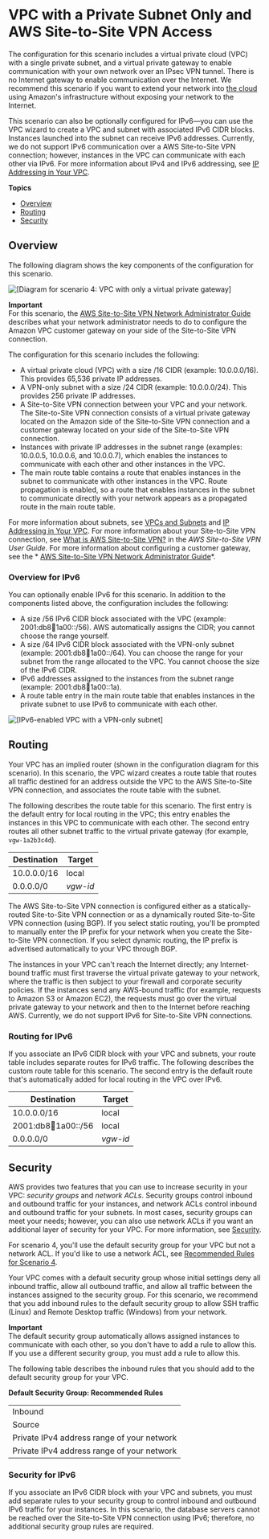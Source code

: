 # VPC with a Private Subnet Only and AWS Site\-to\-Site VPN Access<a name="VPC_Scenario4"></a>

The configuration for this scenario includes a virtual private cloud \(VPC\) with a single private subnet, and a virtual private gateway to enable communication with your own network over an IPsec VPN tunnel\. There is no Internet gateway to enable communication over the Internet\. We recommend this scenario if you want to extend your network into [the cloud](https://aws.amazon.com/what-is-cloud-computing/) using Amazon's infrastructure without exposing your network to the Internet\.

This scenario can also be optionally configured for IPv6—you can use the VPC wizard to create a VPC and subnet with associated IPv6 CIDR blocks\. Instances launched into the subnet can receive IPv6 addresses\. Currently, we do not support IPv6 communication over a AWS Site\-to\-Site VPN connection; however, instances in the VPC can communicate with each other via IPv6\. For more information about IPv4 and IPv6 addressing, see [IP Addressing in Your VPC](vpc-ip-addressing.md)\.

**Topics**
+ [Overview](#Configuration-4)
+ [Routing](#VPC_Scenario4_Routing)
+ [Security](#VPC_Scenario4_Security)

## Overview<a name="Configuration-4"></a>

The following diagram shows the key components of the configuration for this scenario\.

![\[Diagram for scenario 4: VPC with only a virtual private gateway\]](http://docs.aws.amazon.com/vpc/latest/userguide/images/Case4_Diagram.png)

**Important**  
For this scenario, the [AWS Site\-to\-Site VPN Network Administrator Guide](https://docs.aws.amazon.com/vpc/latest/adminguide/) describes what your network administrator needs to do to configure the Amazon VPC customer gateway on your side of the Site\-to\-Site VPN connection\.

The configuration for this scenario includes the following:
+ A virtual private cloud \(VPC\) with a size /16 CIDR \(example: 10\.0\.0\.0/16\)\. This provides 65,536 private IP addresses\.
+ A VPN\-only subnet with a size /24 CIDR \(example: 10\.0\.0\.0/24\)\. This provides 256 private IP addresses\.
+ A Site\-to\-Site VPN connection between your VPC and your network\. The Site\-to\-Site VPN connection consists of a virtual private gateway located on the Amazon side of the Site\-to\-Site VPN connection and a customer gateway located on your side of the Site\-to\-Site VPN connection\.
+ Instances with private IP addresses in the subnet range \(examples: 10\.0\.0\.5, 10\.0\.0\.6, and 10\.0\.0\.7\), which enables the instances to communicate with each other and other instances in the VPC\.
+ The main route table contains a route that enables instances in the subnet to communicate with other instances in the VPC\. Route propagation is enabled, so a route that enables instances in the subnet to communicate directly with your network appears as a propagated route in the main route table\.

For more information about subnets, see [VPCs and Subnets](VPC_Subnets.md) and [IP Addressing in Your VPC](vpc-ip-addressing.md)\. For more information about your Site\-to\-Site VPN connection, see [What is AWS Site\-to\-Site VPN?](https://docs.aws.amazon.com/vpn/latest/s2svpn/VPC_VPN.html) in the *AWS Site\-to\-Site VPN User Guide*\. For more information about configuring a customer gateway, see the * [AWS Site\-to\-Site VPN Network Administrator Guide](https://docs.aws.amazon.com/vpc/latest/adminguide/)*\.

### Overview for IPv6<a name="vpc-scenario-4-overview-ipv6"></a>

You can optionally enable IPv6 for this scenario\. In addition to the components listed above, the configuration includes the following:
+ A size /56 IPv6 CIDR block associated with the VPC \(example: 2001:db8:1234:1a00::/56\)\. AWS automatically assigns the CIDR; you cannot choose the range yourself\.
+ A size /64 IPv6 CIDR block associated with the VPN\-only subnet \(example: 2001:db8:1234:1a00::/64\)\. You can choose the range for your subnet from the range allocated to the VPC\. You cannot choose the size of the IPv6 CIDR\.
+ IPv6 addresses assigned to the instances from the subnet range \(example: 2001:db8:1234:1a00::1a\)\.
+ A route table entry in the main route table that enables instances in the private subnet to use IPv6 to communicate with each other\.

![\[IPv6-enabled VPC with a VPN-only subnet\]](http://docs.aws.amazon.com/vpc/latest/userguide/images/scenario-4-ipv6-diagram.png)

## Routing<a name="VPC_Scenario4_Routing"></a>

Your VPC has an implied router \(shown in the configuration diagram for this scenario\)\. In this scenario, the VPC wizard creates a route table that routes all traffic destined for an address outside the VPC to the AWS Site\-to\-Site VPN connection, and associates the route table with the subnet\. 

The following describes the route table for this scenario\. The first entry is the default entry for local routing in the VPC; this entry enables the instances in this VPC to communicate with each other\. The second entry routes all other subnet traffic to the virtual private gateway \(for example, `vgw-1a2b3c4d`\)\.


| Destination | Target | 
| --- | --- | 
|  10\.0\.0\.0/16  |  local  | 
|  0\.0\.0\.0/0  |  *vgw\-id*  | 

The AWS Site\-to\-Site VPN connection is configured either as a statically\-routed Site\-to\-Site VPN connection or as a dynamically routed Site\-to\-Site VPN connection \(using BGP\)\. If you select static routing, you'll be prompted to manually enter the IP prefix for your network when you create the Site\-to\-Site VPN connection\. If you select dynamic routing, the IP prefix is advertised automatically to your VPC through BGP\.

The instances in your VPC can't reach the Internet directly; any Internet\-bound traffic must first traverse the virtual private gateway to your network, where the traffic is then subject to your firewall and corporate security policies\. If the instances send any AWS\-bound traffic \(for example, requests to Amazon S3 or Amazon EC2\), the requests must go over the virtual private gateway to your network and then to the Internet before reaching AWS\. Currently, we do not support IPv6 for Site\-to\-Site VPN connections\.

### Routing for IPv6<a name="vpc-scenario-4-routing-ipv6"></a>

If you associate an IPv6 CIDR block with your VPC and subnets, your route table includes separate routes for IPv6 traffic\. The following describes the custom route table for this scenario\. The second entry is the default route that's automatically added for local routing in the VPC over IPv6\. 


| Destination | Target | 
| --- | --- | 
|  10\.0\.0\.0/16  |  local  | 
|  2001:db8:1234:1a00::/56  |  local  | 
|  0\.0\.0\.0/0  |  *vgw\-id*  | 

## Security<a name="VPC_Scenario4_Security"></a>

AWS provides two features that you can use to increase security in your VPC: *security groups* and *network ACLs*\. Security groups control inbound and outbound traffic for your instances, and network ACLs control inbound and outbound traffic for your subnets\. In most cases, security groups can meet your needs; however, you can also use network ACLs if you want an additional layer of security for your VPC\. For more information, see [Security](VPC_Security.md)\. 

For scenario 4, you'll use the default security group for your VPC but not a network ACL\. If you'd like to use a network ACL, see [Recommended Rules for Scenario 4](vpc-recommended-nacl-rules.md#nacl-rules-scenario-4)\.

Your VPC comes with a default security group whose initial settings deny all inbound traffic, allow all outbound traffic, and allow all traffic between the instances assigned to the security group\. For this scenario, we recommend that you add inbound rules to the default security group to allow SSH traffic \(Linux\) and Remote Desktop traffic \(Windows\) from your network\.

**Important**  
The default security group automatically allows assigned instances to communicate with each other, so you don't have to add a rule to allow this\. If you use a different security group, you must add a rule to allow this\.

The following table describes the inbound rules that you should add to the default security group for your VPC\.


**Default Security Group: Recommended Rules**  

|  | 
| --- |
|  Inbound  | 
|  Source  |  Protocol  |  Port Range  |  Comments  | 
|  Private IPv4 address range of your network  |  TCP  |  22  |  \(Linux instances\) Allow inbound SSH traffic from your network\.  | 
|  Private IPv4 address range of your network  |  TCP  |  3389  |  \(Windows instances\) Allow inbound RDP traffic from your network\.  | 

### Security for IPv6<a name="vpc-scenario-4-security-ipv6"></a>

If you associate an IPv6 CIDR block with your VPC and subnets, you must add separate rules to your security group to control inbound and outbound IPv6 traffic for your instances\. In this scenario, the database servers cannot be reached over the Site\-to\-Site VPN connection using IPv6; therefore, no additional security group rules are required\.